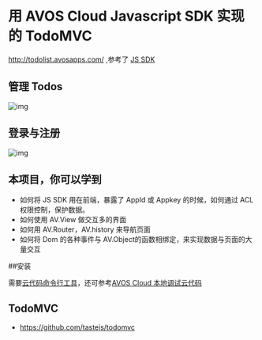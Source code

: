 # 用 AVOS Cloud Javascript SDK 实现的 TodoMVC

http://todolist.avosapps.com/  ,参考了 [JS SDK](https://cn.avoscloud.com/docs/js_guide.html)

## 管理 Todos 
![img](https://github.com/avoscloud/todo/blob/master/readme/todo.png)

## 登录与注册
![img](https://github.com/avoscloud/todo/blob/master/readme/login.png)

## 本项目，你可以学到

* 如何将 JS SDK 用在前端，暴露了 AppId 或 Appkey 的时候，如何通过 ACL 权限控制，保护数据。
* 如何使用 AV.View 做交互多的界面
* 如何用 AV.Router，AV.history 来导航页面
* 如何将 Dom 的各种事件与 AV.Object的函数相绑定，来实现数据与页面的大量交互

##安装

需要[云代码命令行工具](https://blog.avoscloud.com/591/)，还可参考[AVOS Cloud 本地调试云代码](https://blog.avoscloud.com/561/)

## TodoMVC

- https://github.com/tastejs/todomvc
